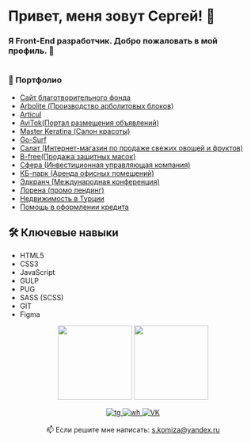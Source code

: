 
# Привет, меня зовут Сергей! 👋

### Я Front-End разработчик. Добро пожаловать в мой профиль. 🤗

#

### 📜 Портфолио
*   <a href="https://github.com/sergeykomyza/Blagotvoritelniy-fond/build" target="_blank">Сайт благотворительного фонда</a>
*   <a href="https://sergeykomyza.github.io/arbolite/build/">Arbolite (Производство арболитовых блоков)</a>
*   <a href="https://sergeykomyza.github.io/Articul/build/">Articul </a>
*   <a href="https://sergeykomyza.github.io/AviTok/build/">AviTok(Портал размещения объявлений)</a>
*   <a href="https://sergeykomyza.github.io/Master-Keratina/">Master Keratina (Салон красоты)</a>
*   <a href="https://sergeykomyza.github.io/Go-Surf/build/index.html">Go-Surf</a>
*   <a href="https://sergeykomyza.github.io/Salat/build/index.html">Салат (Интернет-магазин по продаже свежих овощей и фруктов)</a>
*   <a href="https://sergeykomyza.github.io/B-Free/">B-free(Продажа защитных масок)</a>
*   <a href="https://sergeykomyza.github.io/Sphera/build/index.html">Сфера (Инвестиционная управляющая компания)</a>
*   <a href="https://sergeykomyza.github.io/KBPark/build/index.html">КБ-парк (Аренда офисных помещений)</a>
*   <a href="https://edcrunch.online/">Эдкранч (Международная конференция) </a>
*   <a href="https://sergeykomyza.github.io/lorena-promo/build">Лорена (промо лендинг)</a>
*   <a href="https://sergeykomyza.github.io/nedvijimost/build/home.html">Недвижимость в Турции</a>
*   <a href="https://sergeykomyza.github.io/Master-Kredit/build/home.html">Помощь в оформлении кредита</a>

## 🛠 Ключевые навыки
*   HTML5
*   CSS3
*   JavaScript
*   GULP
*   PUG
*   SASS (SCSS)
*   GIT
*   Figma

<p align='center'>
   <a href="https://github-readme-stats.vercel.app/api?username=sergeykomyza&show_icons=true&count_private=true"><img
           height=150
           src="https://github-readme-stats.vercel.app/api?username=sergeykomyza&show_icons=true&count_private=true"/></a>
   <a href="https://github.com/romankh3/github-readme-stats"><img height=150
                                                                  src="https://github-readme-stats.vercel.app/api/top-langs/?username=sergeykomyza&layout=compact"/></a>
</p>

<p align='center'>
	<a href="http://t.me/sergeykomyza" target="_blank">
		<img src="https://img.shields.io/badge/Telegram-2CA5E0?style=for-the-badge&logo=telegram&logoColor=white" alt="tg">
	</a>
	<a href="https://wa.me/79882592565" target="_blank">
		<img src="https://img.shields.io/badge/WhatsApp-25D366?style=for-the-badge&logo=whatsapp&logoColor=white" alt="wh">
	</a>
	<a href="https://vk.com/id141299749" target="_blank">
		<img src="https://img.shields.io/badge/VK-2CA5E0?style=for-the-badge&logo=VK&logoColor=white" alt="VK" >
	</a>
	<br><br>
	📫 Если решите мне написать: <a href='mailto:s.komiza@yandex.ru'>s.komiza@yandex.ru</a>
</p>


















